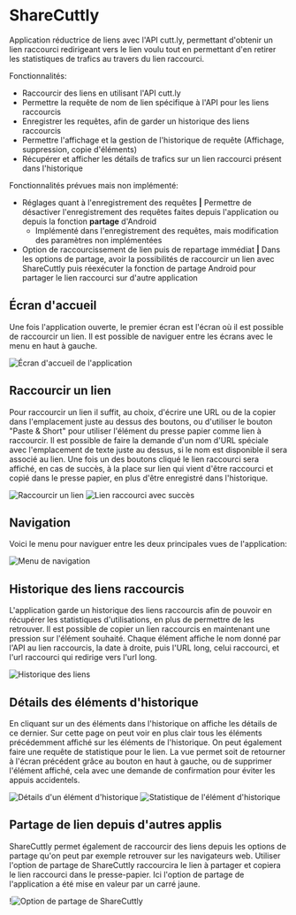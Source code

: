 # ShareCuttly
Application réductrice de liens avec l'API cutt.ly, permettant d'obtenir un lien raccourci redirigeant vers le lien voulu tout en permettant d'en retirer les statistiques de trafics au travers du lien raccourci.

Fonctionnalités:
* Raccourcir des liens en utilisant l'API cutt.ly
* Permettre la requête de nom de lien spécifique à l'API pour les liens raccourcis
* Enregistrer les requêtes, afin de garder un historique des liens raccourcis
* Permettre l'affichage et la gestion de l'historique de requête (Affichage, suppression, copie d'éléments)
* Récupérer et afficher les détails de trafics sur un lien raccourci présent dans l'historique

Fonctionnalités prévues mais non implémenté:
* Réglages quant à l'enregistrement des requêtes **|** Permettre de désactiver l'enregistrement des requêtes faites depuis l'application ou depuis la fonction **partage** d'Android
  * Implémenté dans l'enregistrement des requêtes, mais modification des paramètres non implémentées
* Option de raccourcissement de lien puis de repartage immédiat **|** Dans les options de partage, avoir la possibilités de raccourcir un lien avec ShareCuttly puis réexécuter la fonction de partage Android pour partager le lien raccourci sur d'autre application

## Écran d'accueil
Une fois l'application ouverte, le premier écran est l'écran où il est possible de raccourcir un lien. Il est possible de naviguer entre les écrans avec le menu en haut à gauche.

![Écran d'accueil de l'application](https://i.imgur.com/DNNOJNO.png)

## Raccourcir un lien
Pour raccourcir un lien il suffit, au choix, d'écrire une URL ou de la copier dans l'emplacement juste au dessus des boutons, ou d'utiliser le bouton "Paste & Short" pour utiliser l'élément du presse papier comme lien à raccourcir. Il est possible de faire la demande d'un nom d'URL spéciale avec l'emplacement de texte juste au dessus, si le nom est disponible il sera associé au lien.
Une fois un des boutons cliqué le lien raccourci sera affiché, en cas de succès, à la place sur lien qui vient d'être raccourci et copié dans le presse papier, en plus d'être enregistré dans l'historique.

![Raccourcir un lien](https://i.imgur.com/CMZ5k4j.png "Raccourcir un lien")  ![Lien raccourci avec succès](https://i.imgur.com/m4ym9Oz.png)

## Navigation
Voici le menu pour naviguer entre les deux principales vues de l'application:

![Menu de navigation](https://i.imgur.com/0lbMqW3.png)

## Historique des liens raccourcis
L'application garde un historique des liens raccourcis afin de pouvoir en récupérer les statistiques d'utilisations, en plus de permettre de les retrouver. Il est possible de copier un lien raccourcis en maintenant une pression sur l'élément souhaité.
Chaque élément affiche le nom donné par l'API au lien raccourcis, la date à droite, puis l'URL long, celui raccourci, et l'url raccourci qui redirige vers l'url long.

![Historique des liens](https://i.imgur.com/4fGjJ8K.png)

## Détails des éléments d'historique
En cliquant sur un des éléments dans l'historique on affiche les détails de ce dernier. Sur cette page on peut voir en plus clair tous les éléments précédemment affiché sur les éléments de l'historique. On peut également faire une requête de statistique pour le lien.
La vue permet soit de retourner à l'écran précédent grâce au bouton en haut à gauche, ou de supprimer l'élément affiché, cela avec une demande de confirmation pour éviter les appuis accidentels.

![Détails d'un élément d'historique](https://i.imgur.com/mHqB5Eq.png) ![Statistique de l'élément d'historique](https://i.imgur.com/9HLfwA2.png)

## Partage de lien depuis d'autres applis
ShareCuttly permet également de raccourcir des liens depuis les options de partage qu'on peut par exemple retrouver sur les navigateurs web. Utiliser l'option de partage de ShareCuttly raccourcira le lien à partager et copiera le lien raccourci dans le presse-papier.
Ici l'option de partage de l'application a été mise en valeur par un carré jaune.

!![Option de partage de ShareCuttly](https://i.imgur.com/PGTxKoO.png)
